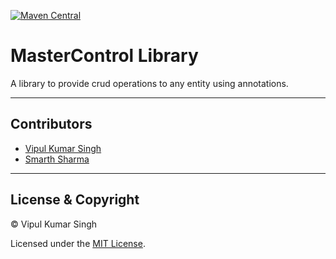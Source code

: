 [![Maven Central](https://img.shields.io/maven-central/v/com.github.VipulKumarSinghTech/MasterControl.svg?label=Maven%20Central)](https://search.maven.org/search?q=g:%22com.github.VipulKumarSinghTech%22%20AND%20a:%22MasterControl%22)

#  MasterControl Library
A library to provide crud operations to any entity using annotations.
 
---

## Contributors
- [Vipul Kumar Singh](https://github.com/vipul-kumar-singh)
- [Smarth Sharma](https://github.com/smarth-code)

---

## License & Copyright

© Vipul Kumar Singh

Licensed under the [MIT License](LICENSE).